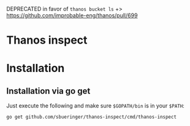 
DEPRECATED in favor of `thanos bucket ls`  +> https://github.com/improbable-eng/thanos/pull/699

# Thanos inspect

# Installation 

## Installation via go get

Just execute the following and make sure `$GOPATH/bin` is in your `$PATH`:
````
go get github.com/sbueringer/thanos-inspect/cmd/thanos-inspect
````
